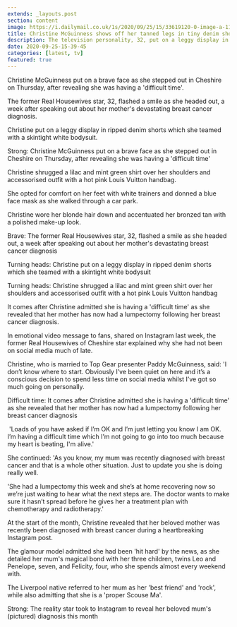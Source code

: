 ```yaml
---
extends: _layouts.post
section: content
image: https://i.dailymail.co.uk/1s/2020/09/25/15/33619120-0-image-a-112_1601044309372.jpg 
title: Christine McGuinness shows off her tanned legs in tiny denim shorts 
description: The television personality, 32, put on a leggy display in ripped denim shorts which she teamed with a skintight white bodysuit as  she stepped out in Cheshire on Thursday. 
date: 2020-09-25-15-39-45 
categories: [latest, tv] 
featured: true 
--- 
```

Christine McGuinness put on a brave face as she stepped out in Cheshire on Thursday, after revealing she was having a 'difficult time'.

The former Real Housewives star, 32, flashed a smile as she headed out, a week after speaking out about her mother's devastating breast cancer diagnosis. 

Christine put on a leggy display in ripped denim shorts which she teamed with a skintight white bodysuit. 

Strong: Christine McGuinness put on a brave face as she stepped out in Cheshire on Thursday, after revealing she was having a 'difficult time'

Christine shrugged a lilac and mint green shirt over her shoulders and accessorised outfit with a hot pink Louis Vuitton handbag. 

She opted for comfort on her feet with white trainers and donned a blue face mask as she walked through a car park.

Christine wore her blonde hair down and accentuated her bronzed tan with a polished make-up look.  

Brave: The former Real Housewives star, 32, flashed a smile as she headed out, a week after speaking out about her mother's devastating breast cancer diagnosis

Turning heads: Christine put on a leggy display in ripped denim shorts which she teamed with a skintight white bodysuit

Turning heads: Christine shrugged a lilac and mint green shirt over her shoulders and accessorised outfit with a hot pink Louis Vuitton handbag

It comes after Christine admitted she is having a 'difficult time' as she revealed that her mother has now had a lumpectomy following her breast cancer diagnosis. 

In emotional video message to fans, shared on Instagram last week, the former Real Housewives of Cheshire star explained why she had not been on social media much of late. 

Christine, who is married to Top Gear presenter Paddy McGuinness, said: 'I don’t know where to start. Obviously I’ve been quiet on here and it’s a conscious decision to spend less time on social media whilst I’ve got so much going on personally. 

Difficult time: It comes after Christine admitted she is having a 'difficult time' as she revealed that her mother has now had a lumpectomy following her breast cancer diagnosis

 'Loads of you have asked if I’m OK and I’m just letting you know I am OK. I’m having a difficult time which I’m not going to go into too much because my heart is beating, I'm alive.' 

She continued: 'As you know, my mum was recently diagnosed with breast cancer and that is a whole other situation. Just to update you she is doing really well.

'She had a lumpectomy this week and she’s at home recovering now so we’re just waiting to hear what the next steps are. The doctor wants to make sure it hasn’t spread before he gives her a treatment plan with chemotherapy and radiotherapy.'

At the start of the month, Christine revealed that her beloved mother was recently been diagnosed with breast cancer during a heartbreaking Instagram post.  

The glamour model admitted she had been 'hit hard' by the news, as she detailed her mum's magical bond with her three children, twins Leo and Penelope, seven, and Felicity, four, who she spends almost every weekend with. 

The Liverpool native referred to her mum as her 'best friend' and 'rock', while also admitting that she is a 'proper Scouse Ma'.

Strong: The reality star took to Instagram to reveal her beloved mum's (pictured) diagnosis this month

